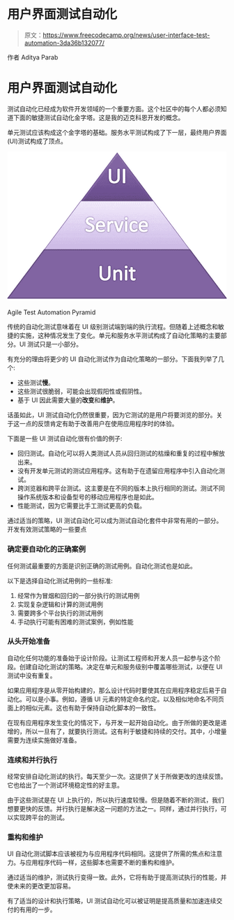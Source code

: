 # 用户界面测试自动化

> 原文：<https://www.freecodecamp.org/news/user-interface-test-automation-3da36b132077/>

作者 Aditya Parab

# 用户界面测试自动化

测试自动化已经成为软件开发领域的一个重要方面。这个社区中的每个人都必须知道下面的敏捷测试自动化金字塔。这是我的迈克科恩开发的概念。

单元测试应该构成这个金字塔的基础。服务水平测试构成了下一层，最终用户界面(UI)测试构成了顶点。

![91E5LbriJvgfm9TWbyaMUnpYN0hXgKrU4CEp](img/4938e970d3f2b1b7106d8aada50fb0cf.png)

Agile Test Automation Pyramid

传统的自动化测试意味着在 UI 级别测试端到端的执行流程。但随着上述概念和敏捷的实施，这种情况发生了变化。单元和服务水平测试构成了自动化策略的主要部分。UI 测试只是一小部分。

有充分的理由将更少的 UI 自动化测试作为自动化策略的一部分。下面我列举了几个:

*   这些测试**慢**。
*   这些测试很脆弱，可能会出现假阳性或假阴性。
*   基于 UI 因此需要大量的**改变**和**维护**。

话虽如此，UI 测试自动化仍然很重要，因为它测试的是用户将要浏览的部分。关于这一点的反馈肯定有助于改善用户在使用应用程序时的体验。

下面是一些 UI 测试自动化很有价值的例子:

*   回归测试。自动化可以将人类测试人员从回归测试的枯燥和重复的过程中解放出来。
*   没有开发单元测试的测试应用程序。这有助于在遗留应用程序中引入自动化测试。
*   跨浏览器和跨平台测试。这主要是在不同的版本上执行相同的测试。测试不同操作系统版本和设备型号的移动应用程序也是如此。
*   性能测试，因为它需要比手工测试更高的负载。

通过适当的策略，UI 测试自动化可以成为测试自动化套件中非常有用的一部分。开发有效测试策略的一些要点

### 确定要自动化的正确案例

任何测试最重要的方面是识别正确的测试用例。自动化测试也是如此。

以下是选择自动化测试用例的一些标准:

1.  经常作为冒烟和回归的一部分执行的测试用例
2.  实现复杂逻辑和计算的测试用例
3.  需要跨多个平台执行的测试用例
4.  手动执行可能有困难的测试案例，例如性能

### 从头开始准备

自动化任何功能的准备始于设计阶段。让测试工程师和开发人员一起参与这个阶段。创建自动化测试的策略。决定在单元和服务级别中覆盖哪些测试，以便在 UI 测试中没有重复。

如果应用程序是从零开始构建的，那么设计代码时要使其在应用程序稳定后易于自动化。可以是小事。例如，遵循 UI 元素的特定命名约定。以及相似地命名不同页面上的相似元素。这也有助于保持自动化脚本的一致性。

在现有应用程序发生变化的情况下，与开发一起开始自动化。由于所做的更改是递增的，所以一旦有了，就要执行测试。这有利于敏捷和持续的交付。其中，小增量需要为连续实施做好准备。

### 连续和并行执行

经常安排自动化测试的执行。每天至少一次。这提供了关于所做更改的连续反馈。它也给出了一个测试环境稳定性的好主意。

由于这些测试是在 UI 上执行的，所以执行速度较慢。但是随着不断的测试，我们想要更快的反馈。并行执行是解决这一问题的方法之一。同样，通过并行执行，可以实现跨平台的测试。

### 重构和维护

UI 自动化测试脚本应该被视为与应用程序代码相同。这提供了所需的焦点和注意力。与应用程序代码一样，这些脚本也需要不断的重构和维护。

通过适当的维护，测试执行变得一致。此外，它将有助于提高测试执行的性能，并使未来的更改更加容易。

有了适当的设计和执行策略，UI 测试自动化可以被证明是提高质量和加速连续交付的有用的一步。